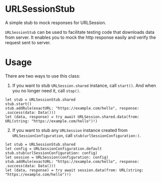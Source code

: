 # URLSessionStub
A simple stub to mock responses for URLSession. 

`URLSessionStub` can be used to facilitate testing code that downloads data from server. It enables you to mock the http response easily and verify the request sent to server.

# Usage

There are two ways to use this class:
 
1. If you want to stub `URLSession.shared` instance, call `start()`. And when you no longer need it, call `stop()`.

```
let stub = URLSessionStub.shared
stub.start()
stub.addRule(exactURL: "https://example.com/hello", response: .success(data: Data()))
let (data, response) = try await URLSession.shared.data(from: URL(string: "https://example.com/hello")!)
```

2. If you want to stub any `URLSession` instance created from `URLSessionConfiguration`, call `stub(urlSessionConfiguration:)`.
```
let stub = URLSessionStub.shared
let config = URLSessionConfiguration.default
stub.stub(urlSessionConfiguration: config)
let session = URLSession(configuration: config)
stub.addRule(exactURL: "https://example.com/hello", response: .success(data: Data()))
let (data, response) = try await session.data(from: URL(string: "https://example.com/hello")!)
```
